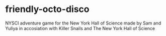 # friendly-octo-disco
NYSCI adventure game for the New York Hall of Science made by Sam and Yuliya in accosiation with Killer Snails and The New York Hall of Science

